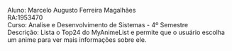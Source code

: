Aluno: Marcelo Augusto Ferreira Magalhães </br>
RA:1953470 </br>
Curso: Analise e Desenvolvimento de Sistemas - 4º Semestre </br>
Descrição: Lista o Top24 do MyAnimeList e permite que o usuário escolha um anime para ver mais informações sobre ele.